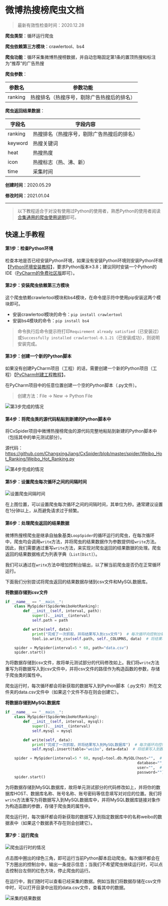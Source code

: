# 微博热搜榜爬虫文档

> 最新有效性检查时间：2020.12.28

**爬虫类型**：循环运行爬虫

**爬虫依赖第三方模块**：crawlertool、bs4

**爬虫功能**：循环采集微博热搜榜数据，并自动忽略固定第1条的置顶热搜和标注为“推荐”的广告热搜

**爬虫参数**：

| 参数名  | 参数功能                                   |
| ------- | ------------------------------------------ |
| ranking | 热搜排名（热搜序号，剔除广告热搜后的排名） |

**爬虫返回结果数据**：

| 字段名  | 字段内容                                   |
| ------- | ------------------------------------------ |
| ranking | 热搜排名（热搜序号，剔除广告热搜后的排名） |
| keyword | 热搜关键词                                 |
| heat    | 热搜热度                                   |
| icon    | 热搜标志（热、沸、新）                     |
| time    | 采集时间                                   |

**创建时间**：2020.05.29

**修改时间**：2021.01.04

-----

> 以下教程适合于对没有使用过Python的使用者，熟悉Python的使用者阅读[合集通用的爬虫使用说明](https://github.com/ChangxingJiang/CxSpider#%E4%BA%8C%E7%88%AC%E8%99%AB%E4%BD%BF%E7%94%A8%E8%AF%B4%E6%98%8E)即可。

## 快速上手教程

#### 第1步：检查Python环境

检查本地是否已经安装Python环境，如果没有安装Python环境则安装Python环境【[Python环境安装教程](https://dataartist.blog.csdn.net/article/details/88278970)】，要求Python版本≥3.8；建议同时安装一个Python的IDE（[PyCharm的免费社区版](https://www.jetbrains.com/pycharm/)即可）。

#### 第2步：安装爬虫依赖第三方模块

这个爬虫依赖crawlertool模块和bs4模块，在命令提示符中使用pip安装这两个模块即可。

* 安装crawlertool模块的命令：`pip install crawlertool`
* 安装bs4模块的命令：`pip install bs4`

> 命令执行后命令提示符打印`Requirement already satisfied`（已安装过）或`Successfully installed crawlertool-0.1.21`（已安装成功），则说明安装完成。

#### 第3步：创建一个新的Python脚本

如果没有创建PyCharm项目（工程）的话，需要创建一个新的Python项目（工程）【[PyCharm创建工程教程](https://blog.csdn.net/xinghuanmeiying/article/details/79409011)】。

在PyCharm项目中的任意位置创建一个空的Python脚本（.py文件）。

> 创建方法：File -> New -> Python File

![第3步完成的情况](image-1.png)

#### 第4步：将爬虫类的源代码粘贴到新建的Python脚本中

将CxSpider项目中微博热搜榜爬虫的源代码完整地粘贴到新建的Python脚本中（包括其中的单元测试部分）。

源代码：https://github.com/ChangxingJiang/CxSpider/blob/master/spider/Weibo_Hot_Ranking/Weibo_Hot_Ranking.py

![第4步完成的情况](image-2.png)

#### 第5步：设置爬虫每次循环之间的间隔时间

![设置爬虫间隔时间](image-3.png)

在上图位置，可以设置爬虫每次循环之间的间隔时间，其单位为秒。通常建议设置在1分钟以上，从而避免请求过于频繁。

#### 第6步：处理爬虫返回的结果数据

微博热搜榜爬虫是继承自抽象基类`LoopSpider`的循环运行的爬虫，在每次循环中，爬虫均会调用`write`方法，并将爬虫的结果数据作为参数提供给`write`方法。因此，我们需要通过重写`write`方法，来实现对爬虫返回的结果数据的处理。爬虫返回的结果数据格式为列表字典（`List[Dict]`）。

我们可以通过在`write`方法中增加控制台输出，以了解当前爬虫是否仍在正常循环运行。

下面我们分别尝试将爬虫返回的结果数据存储到csv文件和MySQL数据库。

**将数据存储到csv文件**

```python
if __name__ == "__main__":
    class MySpider(SpiderWeiboHotRanking):
        def __init__(self, interval, path):
            super().__init__(interval)
            self.path = path

        def write(self, data):
            print("完成了一次抓取，并将结果写入到csv文件")  # 每次循环向控制台输出一条信息
            tool.io.write_csv(self.path, self._COLUMNS, data)  # 将结果写入到csv文件

    spider = MySpider(interval=5 * 60, path="data.csv")
    spider.start()
```

为将数据存储到csv文件，故将单元测试部分的代码修改如上。我们将`write`方法重写为将数据写入到csv文件中，并将csv文件的路径作为构造函数的参数，存储于爬虫类的属性中。

爬虫运行时，每次循环都会将新获取的数据写入到Python脚本（.py文件）所在文件夹的data.csv文件中（如果这个文件不存在则会创建它）。

**将数据存储到MySQL数据库**

```python
if __name__ == "__main__":
    class MySpider(SpiderWeiboHotRanking):
        def __init__(self, interval, mysql):
            super().__init__(interval)
            self.mysql = mysql

        def write(self, data):
            print("完成了一次抓取，并将结果写入到MySQL数据库")  # 每次循环向控制台输出一条信息
            self.mysql.insert(table="weibo", data=data)  # 将结果写入到数据库

    spider = MySpider(interval=5 * 60, mysql=tool.db.MySQL(host="",  # 填写数据库的HOST
                                                           database="",  # 填写数据库的数据库名称
                                                           user="",  # 填写数据库的账号名称
                                                           password=""))  # 填写数据库的账号密码
    spider.start()
```

为将数据存储到MySQL数据库，故将单元测试部分的代码修改如上，并将你的数据库HOST、数据库名称、账号名称、账号密码等信息填写对对应的位置。我们将`write`方法重写为将数据写入到MySQL数据库中，并将MySQL数据库链接对象作为构造函数的参数，存储于爬虫类的属性中。

爬虫运行时，每次循环都会将新获取的数据写入到指定数据库中的名称weibo的数据表中（如果这个数据表不存在则会创建它）。

#### 第7步：运行爬虫

![爬虫运行时的情况](image-4.png)

点击图中圈出的绿色三角，即可运行当前Python脚本启动爬虫。每次循环都会在下方圈出的控制台中，输出一条提示信息；当我们不希望爬虫继续运行时，可以点击控制台左侧的红色方块，停止爬虫的运行。

在运行中，我们随时可以查看已经采集的数据。例如当我们将数据存储在csv文件中时，可以打开目录中出现的data.csv文件，查看其中的数据。

![采集的结果数据](image-5.png)

